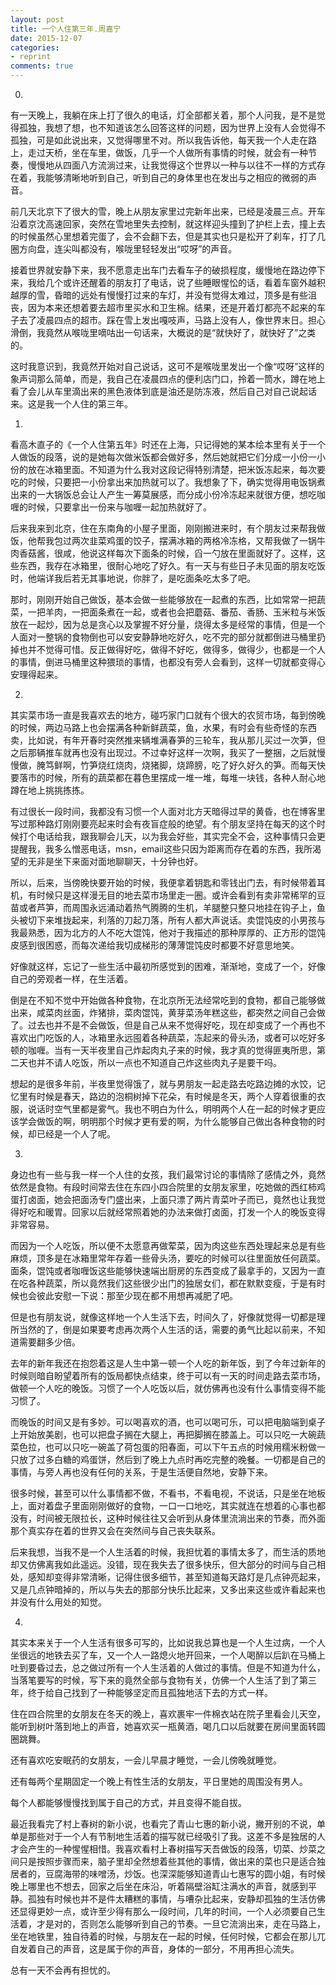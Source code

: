 ```yaml
---
layout: post
title: 一个人住第三年.周嘉宁
date: 2015-12-07
categories:
- reprint
comments: true
---
```


0.

有一天晚上，我躺在床上打了很久的电话，灯全部都关着，那个人问我，是不是觉得孤独，我想了想，也不知道该怎么回答这样的问题，因为世界上没有人会觉得不孤独，可是如此说出来，又觉得哪里不对。所以我告诉他，每天我一个人走在路上，走过天桥，坐在车里，做饭，几乎一个人做所有事情的时候，就会有一种节奏，慢慢地从四面八方流淌过来，让我觉得这个世界以一种与以往不一样的方式存在着，我能够清晰地听到自己，听到自己的身体里也在发出与之相应的微弱的声音。

前几天北京下了很大的雪，晚上从朋友家里过完新年出来，已经是凌晨三点。开车沿着京沈高速回家，突然在雪地里失去控制，就这样迎头撞到了护栏上去，撞上去的时候虽然心里想着完蛋了，会不会翻下去，但是其实也只是松开了刹车，打了几圈方向盘，连尖叫都没有，喉咙里轻轻发出“哎呀”的声音。

接着世界就安静下来，我不愿意走出车门去看车子的破损程度，缓慢地在路边停下来，我给几个或许还醒着的朋友打了电话，说了些睡眼惺忪的话，看着车窗外越积越厚的雪，昏暗的远处有慢慢打过来的车灯，并没有觉得太难过，顶多是有些沮丧，因为本来还想着要去超市里买水和卫生棉。结果，还是开着灯都亮不起来的车子去了凌晨四点的超市。踩在雪上发出嘎吱声，马路上没有人，像世界末日。担心滑倒，我竟然从喉咙里嘀咕出一句话来，大概说的是“就快好了，就快好了”之类的。

这时我意识到，我竟然开始对自己说话，这可不是喉咙里发出一个像“哎呀”这样的象声词那么简单，而是，我自己在凌晨四点的便利店门口，拎着一筒水，蹲在地上看了会儿从车里滴出来的黑色液体到底是油还是防冻液，然后自己对自己说起话来。这是我一个人住的第三年。

1.

看高木直子的《一个人住第五年》时还在上海，只记得她的某本绘本里有关于一个人做饭的段落，说的是她每次做米饭都会做好多，然后她就把它们分成一小份一小份的放在冰箱里面。不知道为什么我对这段记得特别清楚，把米饭冻起来，每次要吃的时候，只要把一小份拿出来加热就可以了。我想象了下，确实觉得用电饭锅煮出来的一大锅饭总会让人产生一筹莫展感，而分成小份冷冻起来就很方便，想吃咖喱的时候，只要拿出一份来与咖喱一起加热就好了。

后来我来到北京，住在东南角的小屋子里面，刚刚搬进来时，有个朋友过来帮我做饭，他帮我包过两次韭菜鸡蛋的饺子，摆满冰箱的两格冷冻格，又帮我做了一锅牛肉香菇酱，很咸，他说这样每次下面条的时候，舀一勺放在里面就好了。这样，这些东西，我存在冰箱里，很耐心地吃了好久。有一天与有些日子未见面的朋友吃饭时，他端详我后若无其事地说，你胖了，是吃面条吃太多了吧。

那时，刚刚开始自己做饭，基本会做一些能够放在一起煮的东西，比如常常一把蔬菜，一把羊肉，一把面条煮在一起，或者也会把蘑菇、番茄、香肠、玉米粒与米饭放在一起炒，因为总是贪心以及掌握不好分量，烧得太多是经常的事情，但是一个人面对一整锅的食物倒也可以安安静静地吃好久，吃不完的部分就都倒进马桶里扔掉也并不觉得可惜。反正做得好吃，做得不好吃，做得多，做得少，也都是一个人的事情，倒进马桶里这种猥琐的事情，也都没有旁人会看到，这样一切就都变得心安理得起来。

2.

其实菜市场一直是我喜欢去的地方，碰巧家门口就有个很大的农贸市场，每到傍晚的时候，两边马路上也会摆满各种新鲜蔬菜，鱼，水果，有时会有些奇怪的东西卖，比如说，有年开春时突然推来辆堆满春笋的三轮车，我从那儿买过一次笋，但之后那辆推车就再也没有出现过。不过幸好这样一次啊，我买了一整捆，之后就慢慢做，腌笃鲜啊，竹笋烧红烧肉，烧猪脚，烧蹄膀，吃了好久好久的笋。而每天快要落市的时候，所有的蔬菜都在暮色里摆成一堆一堆，每堆一块钱，各种人耐心地蹲在地上挑挑拣拣。

有过很长一段时间，我都没有习惯一个人面对北方天暗得过早的黄昏，也在博客里写过那种路灯刚刚要亮起来时会有夜盲症般的绝望。有个朋友坚持在每天的这个时候打个电话给我，跟我聊会儿天，以为我会好些，其实完全不会，这种事情只会更提醒我，我多么憎恶电话，msn，email这些只因为距离而存在着的东西，我所渴望的无非是坐下来面对面地聊聊天，十分钟也好。

所以，后来，当傍晚快要开始的时候，我便拿着钥匙和零钱出门去，有时候带着耳机，有时候只是这样漫无目的地去菜市场里走一圈。或许会看到有卖非常稀罕的豆苗或者芦笋，而周围永远涌动着热气腾腾的生机，羊腿整只整只地挂在钩子上，鱼头被切下来堆拢起来，利落的刀起刀落，所有人都大声说话。卖馄饨皮的小男孩与我最熟悉，因为北方的人不吃大馄饨，他对于我描述的那种厚厚的、正方形的馄饨皮感到很困惑，而每次递给我切成梯形的薄薄馄饨皮时都要不好意思地笑。

好像就这样，忘记了一些生活中最初所感觉到的困难，渐渐地，变成了一个，好像自己的旁观者一样，在生活着。

倒是在不知不觉中开始做各种食物，在北京所无法经常吃到的食物，都自己能够做出来，咸菜肉丝面，炸猪排，菜肉馄饨，黄芽菜汤年糕这些，都突然之间自己会做了。过去也并不是不会做饭，但是自己从来不觉得好吃，现在却变成了一个再也不喜欢出门吃饭的人，冰箱里永远囤着各种蔬菜，冻起来的骨头汤，或者可以吃好多顿的咖喱。当有一天半夜里自己炸起肉丸子来的时候，我才真的觉得匪夷所思，第二天也并不请人吃饭，所以一点也不知道自己炸这些肉丸子是要干吗。

想起的是很多年前，半夜里觉得饿了，就与男朋友一起走路去吃路边摊的水饺，记忆里有时候是春天，路边的泡桐树掉下花朵，有时候是冬天，两个人穿着很重的衣服，说话时空气里都是雾气。我也不明白为什么，明明两个人在一起的时候才更应该学会做饭的啊，明明那个时候才更有爱的啊，为什么能够自己做出各种食物的时候，却已经是一个人了呢。

3.

身边也有一些与我一样一个人住的女孩，我们最常讨论的事情除了感情之外，竟然依然是食物。有段时间常去住在东四小四合院里的女朋友家里，吃她做的西红柿鸡蛋打卤面，她会把面汤专门盛出来，上面只漂了两片青菜叶子而已，竟然也让我觉得好吃和暖胃。回家以后就经常照着她的办法来做打卤面，打发一个人的晚饭变得非常容易。

而因为一个人吃饭，所以便不太愿意再做荤菜，因为肉这些东西处理起来总是有些麻烦，顶多是在冰箱里常年存着一些骨头汤，要吃的时候可以往里面放任何蔬菜。面条，馄饨或者咖喱饭这些能够快速端出厨房的东西变成了最拿手的，又因为一直在吃各种蔬菜，所以竟然我们这些很少出门的独居女们，都在默默变瘦，于是有时候也会彼此安慰一下说：那至少现在都不用想再减肥了吧。

但是也有朋友说，就像这样地一个人生活下去，时间久了，好像就觉得一切都是理所当然的了，倒是如果要考虑再次两个人生活的话，需要的勇气比起以前来，不知道需要翻多少倍。

去年的新年我还在抱怨着这是人生中第一顿一个人吃的新年饭，到了今年过新年的时候则暗自盼望着所有的饭局都快点结束，终于可以有一天的时间走路去菜市场，做顿一个人吃的晚饭。习惯了一个人吃饭以后，就仿佛再也没有什么事情变得不能习惯了。

而晚饭的时间又是有多妙。可以喝喜欢的酒，也可以喝可乐，可以把电脑端到桌子上开始放美剧，也可以把盘子搁在大腿上，再把脚搁在膝盖上。可以只吃一大碗蔬菜色拉，也可以只吃一碗盖了荷包蛋的阳春面，可以下午五点的时候用糯米粉做一只放了过多白糖的鸡蛋饼，然后到了晚上九点时再吃完整的晚餐。一切都是自己的事情，与旁人再也没有任何的关系，于是生活便自然地，安静下来。

很多时候，甚至可以什么事情都不做，不看书，不看电视，不说话，只是坐在地板上，面对着盘子里面刚刚做好的食物，一口一口地吃，其实就连在想着的心事也都没有，时间被无限拉长，这种时候往往又会听到从身体里流淌出来的节奏，而外面那个真实存在着的世界又会在突然间与自己丧失联系。

后来我想，当我不是一个人生活着的时候，我担忧着的事情太多了，而生活的质地却又仿佛离我如此遥远。没错，现在我失去了很多快乐，但大部分的时间与自己相处，感知却变得非常清晰，记得住很多细节，甚至知道每天路灯是几点钟亮起来，又是几点钟暗掉的，所以与失去的那部分快乐比起来，又多出来这些或许看起来也并没有什么用处的知觉。

4.

其实本来关于一个人生活有很多可写的，比如说我总算也是一个人生过病，一个人坐很远的地铁去买了车，又一个人一路熄火地开回来，一个人喝醉以后趴在马桶上吐到要昏过去，总之做过所有一个人生活着的人做过的事情。但是不知道为什么，当落笔要写的时候，写下来的竟然全部与食物有关，仿佛一个人生活了到了第三年，终于给自己找到了一种能够坚定而且孤独地活下去的方式一样。

住在四合院里的女朋友在冬天的晚上，喜欢裹牢一件棉衣站在院子里看会儿天空，能听到树叶落到地上的声音，她喜欢买一瓶黄酒，喝几口以后就要在房间里面转圆圈跳舞。

还有喜欢吃安眠药的女朋友，一会儿早晨才睡觉，一会儿傍晚就睡觉。

还有每两个星期固定一个晚上有性生活的女朋友，平日里她的周围没有男人。

每个人都能够慢慢找到属于自己的方式，并且变得不能自拔。

最近我看完了村上春树的新小说，也看完了青山七惠的新小说，撇开别的不说，单单是那些对于一个人有节制地生活着的描写就已经吸引了我。这差不多是独居的人才会产生的一种惺惺相惜。我喜欢看村上春树描写天吾做饭的段落，切菜、炒菜之间只是按照步骤而来，脑子里却全然想着些其他的事情，做出来的菜也只是适合独居者的，豆腐海带的味噌汤，炒饭。也深深能够知道青山七惠写的圆小姐，有时候晚上哪里也不想去，回家之后坐在床沿，听着隔壁浴缸注满水的声音，就感到平静。孤独有时候也并不是件太糟糕的事情，与嘈杂比起来，安静却孤独的生活仿佛还显得更妙一点，或许至少得有那么一段时间，几年的时间，一个人必须要自己生活着，才是对的，否则怎么能够听到自己的节奏。一旦它流淌出来，走在马路上，坐在地铁里，独自待着的时候，与朋友在一起的时候，任何时候，它都会在那儿兀自发着自己的声音，这是属于你的声音，身体的一部分，不用再担心流失。

总有一天不会再有担忧的。
